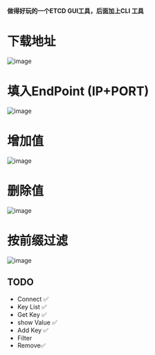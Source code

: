 **做得好玩的一个ETCD GUI工具，后面加上CLI 工具**

# 下载地址
![image](https://github.com/xuejiazhi/etcdii/assets/16795993/cd871869-42a9-4a00-93be-257789c46fe0)

# 填入EndPoint (IP+PORT)
![image](https://github.com/xuejiazhi/etcdii/assets/16795993/a9e3d786-dbcd-45ec-9330-bad25107465a)

# 增加值
![image](https://github.com/xuejiazhi/etcdii/assets/16795993/a34ad3d8-314c-4c3b-bd3e-379afcdc9159)

# 删除值
![image](https://github.com/xuejiazhi/etcdii/assets/16795993/7cff8593-92b8-44a8-85f9-822fe5036392)

# 按前缀过滤
![image](https://github.com/xuejiazhi/etcdii/assets/16795993/d0c8a97e-846b-4898-92ab-7e79c3e52ada)

## TODO
-  Connect ✅
-  Key List ✅
-  Get Key ✅
-  show Value ✅
-  Add Key ✅
-  Filter
-  Remove✅

